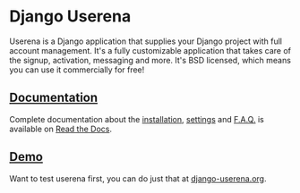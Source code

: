 # Django Userena

Userena is a Django application that supplies your Django project with full
account management. It's a fully customizable application that takes care of
the signup, activation, messaging and more. It's BSD licensed, which means you
can use it commercially for free!

## [Documentation](http://docs.django-userena.org/en/latest/index.html)

Complete documentation about the
[installation](http://docs.django-userena.org/en/latest/installation.html),
[settings](http://docs.django-userena.org/en/latest/settings.html) and
[F.A.Q.](http://docs.django-userena.org/en/latest/faq.html) is available on
[Read the Docs](http://docs.django-userena.org/en/latest/index.html).

## [Demo](http://django-userena.org/)

Want to test userena first, you can do just that at [django-userena.org](http://django-userena.org/).
